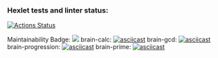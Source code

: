 ### Hexlet tests and linter status:
[![Actions Status](https://github.com/Carnivorouscake/frontend-project-lvl1/workflows/hexlet-check/badge.svg)](https://github.com/Carnivorouscake/frontend-project-lvl1/actions)


Maintainability Badge:
<a href="https://codeclimate.com/github/Carnivorouscake/frontend-project-lvl1/maintainability">
  <img src="https://api.codeclimate.com/v1/badges/1f754f47efdd2a05b631/maintainability" /></a>
brain-calc:
[![asciicast](https://asciinema.org/a/oAylkqGJaBlGnwT06P59geb4b.svg)](https://asciinema.org/a/oAylkqGJaBlGnwT06P59geb4b)
brain-gcd:
[![asciicast](https://asciinema.org/a/l960lBMQvXdomg1iPqjKKxiiq.svg)](https://asciinema.org/a/l960lBMQvXdomg1iPqjKKxiiq)
brain-progression:
[![asciicast](https://asciinema.org/a/4Ix88gtwswTbG1fMPvmyrIWD6.svg)](https://asciinema.org/a/4Ix88gtwswTbG1fMPvmyrIWD6)
brain-prime:
[![asciicast](https://asciinema.org/a/m9c4NNan9MBGCLPT2IDnmHAeJ.svg)](https://asciinema.org/a/m9c4NNan9MBGCLPT2IDnmHAeJ)